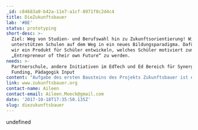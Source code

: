 ```yaml
---
_id: c84683a0-b42a-11e7-a1cf-8971f8c2d4c4
title: DieZukunftsbauer
lab: '#BE'
status: prototyping
short-desc: >-
  Ziel: Weg von Studien- und Berufswahl hin zu Zukunftsorientierung! Wir
  unterstützen Schulen auf dem Weg in ein neues Bildungsparadigma. Dafür wollen
  wir ein Produkt für Schüler entwickeln, welches Schüler motiviert zum
  „Entrepreneur of their own Future“ zu werden.
needs: >-
  Partnerschule, andere Initiativen im EdTech und Ed Bereich für Synergien,
  Funding, Pädagogik Input
content: "Aufgabe des ersten Bausteins des Projekts Zukunftsbauer ist es, der zunehmenden Entkopplung der Schule vom Rest des Lebens und der Welt entgegenzuwirken, indem wir anregen, weg vom starren Denken in Beruf und Studium zu gehen und hin zur Selbstbildung durch individuelles und kollektives Zukunftsdenken.\r\n \r\nWir wollen Schülern einen Raum geben eigene berufliche Zukünfte experimentell zu erforschen!  Unser erster erarbeiteter Baustein hilft dem Schüler zu lernen sich selbst zu reflektieren und  von der eigenen etablierten Denkweise zu lösen um so neue Wege für sich zu finden."
link: www.zukunftsbauer.org
contact-name: Aileen
contact-email: Aileen.Moeck@gmail.com
date: '2017-10-18T17:35:50.135Z'
slug: diezukunftsbauer
---
```

undefined
